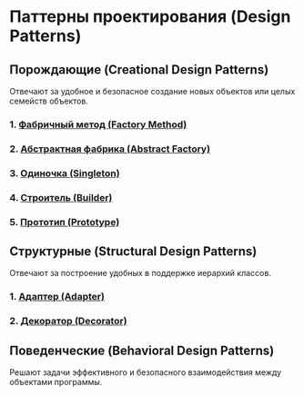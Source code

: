 # **Паттерны проектирования (Design Patterns)**



## **Порождающие (Creational Design Patterns)**

Отвечают за удобное и безопасное создание новых объектов или целых семейств объектов.

### **1. [Фабричный метод (Factory Method)](docs/FabricMethod/FabricMethod.md)**

### **2. [Абстрактная фабрика (Abstract Factory)](docs/AbstractFactory/AbstractFactory.md)**

### **3. [Одиночка (Singleton)](docs/Singleton/Singleton.md)**

### **4. [Строитель (Builder)](docs/Builder/Builder.md)**

### **5. [Прототип (Prototype)](docs/Prototype/Prototype.md)**


## **Структурные (Structural Design Patterns)**

Отвечают за построение удобных в поддержке иерархий классов.

### **1. [Адаптер (Adapter)](docs/Adapter/Adapter.md)**
### **2. [Декоратор (Decorator)](docs/Decorator/Decorator.md)**



## **Поведенческие (Behavioral Design Patterns)**

Решают задачи эффективного и безопасного взаимодействия между объектами программы.
